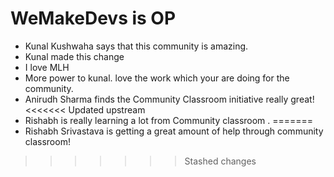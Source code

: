 # WeMakeDevs is OP

- Kunal Kushwaha says that this community is amazing.
- Kunal made this change
- I love MLH
- More power to kunal. love the work which your are doing for the community.
- Anirudh Sharma finds the Community Classroom initiative really great!
<<<<<<< Updated upstream
- Rishabh is really learning a lot from Community classroom .
=======
- Rishabh Srivastava is getting a great amount of help through community classroom!
>>>>>>> Stashed changes
